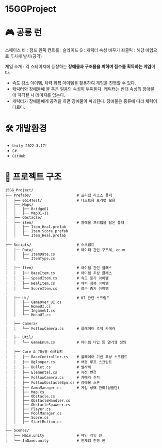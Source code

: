 # 15GGProject

# 🎮 공룡 런

스페이스 바 : 점프
왼쪽 컨트롤 : 슬라이드
G : 캐릭터 속성 바꾸기
좌클릭 : 해당 에임으로 투사체 발사(공격)

게임 소개 : 각 스테이지에 등장하는 **장애물과 구조물을 피하며 점수를 획득하는 게임**이다. 

- 속도 감소 아이템, 체력 회복 아이템을 활용하여 게임을 진행할 수 있다. 
- 캐릭터와 장애물에 불 혹은 얼음의 속성이 부여된다. 캐릭터는 반대 속성의 장애물에 피격될 시 데미지를 입는다.
- 캐릭터가 장애물에게 공격을 하면 장애물이 파괴된다. 장애물은 종류에 따라 체력이 다르다.

# 🛠️ 개발환경

- `Unity 2022.3.17f`
- `C#`
- `GitHub`

# 📂 프로젝트 구조

```
15GG_Project/
├── Prefabs/                     # 프리팹 리소스 폴더
│   ├── 0514Test/                # 테스트용 프리팹 모음
│   ├── Maps/
│   │   ├── Bridge01
│   │   ├── Map01~11
│   ├── Obstacle/
│   ├── item/                    # 장애물 프리팹을 담은 폴더
│   │   ├── Item_Heal.prefab
│   │   ├── Item_Score.prefab
│   │   └── Item_Heal.prefab
│
├── Scripts/                     # 스크립트
│   ├── Data/                    # 데이터 관련 구조체, enum
│   │   ├── ItemDate.cs
│   │   └── ItemType.cs
│
│   ├── Item/                    # 아이템 관련 클래스
│   │   ├── BaseItem.cs          # 아이템 추상 클래스
│   │   ├── SpeedItem.cs         # 속도 증가 아이템
│   │   ├── HealItem.cs          # 체력 회복 아이템
│   │   └── ScoreItem.cs         # 점수 증가 아이템
│
│   ├── Ui/                      # UI 관련 스크립트
│   │   ├── GameOver_UI.cs
│   │   ├── HomeUI.cs
│   │   ├── IngameUI.cs
│   │   └── MenuUI.cs
│
│   ├── Camera/
│   │   └── FollowCamera.cs      # 플레이어 추적 카메라
│
│   ├── Util/
│   │   └── GameEnum.cs          # 아이템 타입 등 열거형 정의
│
│   ├── Core & 기능별 스크립트
│   │   ├── BaseController.cs    # 플레이어 기반 추상 스크립트
│   │   ├── Bglooper.cs          # 배경 루프 스크립트
│   │   ├── Bullet.cs            # 발사체
│   │   ├── Elemental.cs         # 속성 변경
│   │   ├── FollowCamera.cs      # 카메라 추적
│   │   ├── FollowObstacleSpn.cs # 장애물 스폰
│   │   ├── GamaManager.cs       # 게임 상태 관리(싱글턴)
│   │   ├── Map.cs
│   │   ├── Obstacle.cs
│   │   ├── ObstacleHandler.cs
│   │   ├── ObstacleSpawner.cs
│   │   ├── Player.cs
│   │   ├── PoolManager.cs
│   │   ├── Score.cs
│   │   ├── StartButton.cs
│
├── Scenes/
│   ├── Main.unity               # 메인 게임 씬
│   └── InGame.unity             # 인게임 진행 씬
```
